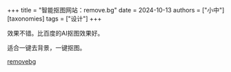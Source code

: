 +++
title = "智能抠图网站：remove.bg"
date = 2024-10-13
authors = ["小中"]
[taxonomies] 
tags = ["设计"]
+++

效果不错。比百度的AI抠图效果好。

适合一键去背景，一键抠图。

[removebg](https://www.remove.bg/zh/upload)
